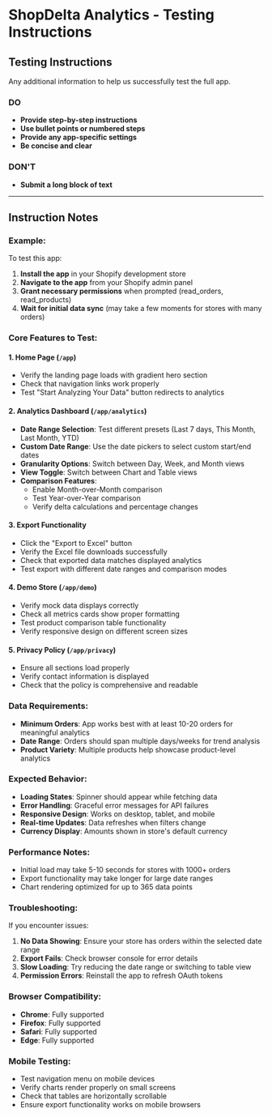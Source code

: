 # ShopDelta Analytics - Testing Instructions

## Testing Instructions

Any additional information to help us successfully test the full app.

### DO

- **Provide step-by-step instructions**
- **Use bullet points or numbered steps**
- **Provide any app-specific settings**
- **Be concise and clear**

### DON'T

- **Submit a long block of text**

---

## Instruction Notes

### Example:

To test this app:

1. **Install the app** in your Shopify development store
2. **Navigate to the app** from your Shopify admin panel
3. **Grant necessary permissions** when prompted (read_orders, read_products)
4. **Wait for initial data sync** (may take a few moments for stores with many orders)

### Core Features to Test:

#### 1. Home Page (`/app`)
- Verify the landing page loads with gradient hero section
- Check that navigation links work properly
- Test "Start Analyzing Your Data" button redirects to analytics

#### 2. Analytics Dashboard (`/app/analytics`)
- **Date Range Selection**: Test different presets (Last 7 days, This Month, Last Month, YTD)
- **Custom Date Range**: Use the date pickers to select custom start/end dates
- **Granularity Options**: Switch between Day, Week, and Month views
- **View Toggle**: Switch between Chart and Table views
- **Comparison Features**: 
  - Enable Month-over-Month comparison
  - Test Year-over-Year comparison
  - Verify delta calculations and percentage changes

#### 3. Export Functionality
- Click the "Export to Excel" button
- Verify the Excel file downloads successfully
- Check that exported data matches displayed analytics
- Test export with different date ranges and comparison modes

#### 4. Demo Store (`/app/demo`)
- Verify mock data displays correctly
- Check all metrics cards show proper formatting
- Test product comparison table functionality
- Verify responsive design on different screen sizes

#### 5. Privacy Policy (`/app/privacy`)
- Ensure all sections load properly
- Verify contact information is displayed
- Check that the policy is comprehensive and readable

### Data Requirements:

- **Minimum Orders**: App works best with at least 10-20 orders for meaningful analytics
- **Date Range**: Orders should span multiple days/weeks for trend analysis
- **Product Variety**: Multiple products help showcase product-level analytics

### Expected Behavior:

- **Loading States**: Spinner should appear while fetching data
- **Error Handling**: Graceful error messages for API failures
- **Responsive Design**: Works on desktop, tablet, and mobile
- **Real-time Updates**: Data refreshes when filters change
- **Currency Display**: Amounts shown in store's default currency

### Performance Notes:

- Initial load may take 5-10 seconds for stores with 1000+ orders
- Export functionality may take longer for large date ranges
- Chart rendering optimized for up to 365 data points

### Troubleshooting:

If you encounter issues:

1. **No Data Showing**: Ensure your store has orders within the selected date range
2. **Export Fails**: Check browser console for error details
3. **Slow Loading**: Try reducing the date range or switching to table view
4. **Permission Errors**: Reinstall the app to refresh OAuth tokens

### Browser Compatibility:

- **Chrome**: Fully supported
- **Firefox**: Fully supported  
- **Safari**: Fully supported
- **Edge**: Fully supported

### Mobile Testing:

- Test navigation menu on mobile devices
- Verify charts render properly on small screens
- Check that tables are horizontally scrollable
- Ensure export functionality works on mobile browsers
